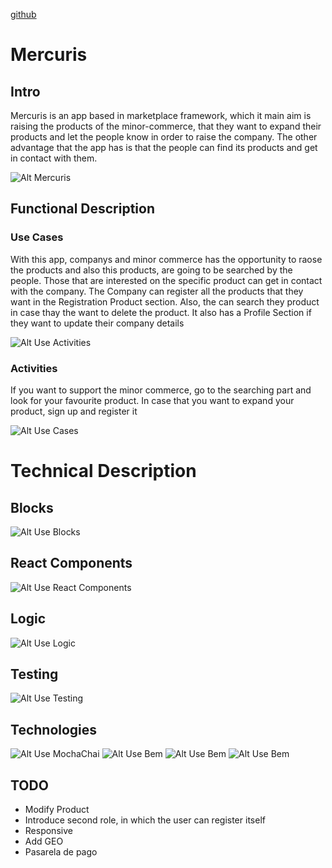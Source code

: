 [github](https://github.com/Marta108) 

# Mercuris

## Intro

Mercuris is an app based in marketplace framework, which it main aim is raising the products of the minor-commerce, that they want to expand their products and let the people know in order to raise the company. The other advantage that the app has is that the people can find its products and get in contact with them.

![Alt Mercuris](https://media.giphy.com/media/l0IyjjdjK2I3xKEtq/giphy.gif)

## Functional Description

### Use Cases

With this app, companys and minor commerce  has the opportunity to raose the products and also this products, are going to be searched by the people. Those that are interested on the specific product can get in contact with the company. The Company can register all the products that they want in the Registration Product section. Also, the can search they product in case thay the want to delete the product. It also has a Profile Section if they want to update their company details

![Alt Use Activities](./roluser.png)

### Activities

If you want to support the minor commerce, go to the searching part and look for your favourite product. In case that you want to expand your product, sign up and register it

![Alt Use Cases](./activities.png)

# Technical Description

## Blocks

![Alt Use Blocks](./block1.png)
## React Components

![Alt Use React Components](./components.png)
## Logic

![Alt Use Logic](./logic.png)

## Testing
![Alt Use Testing](./testing1.png)

## Technologies
![Alt Use MochaChai](./mochachai.png)
![Alt Use Bem](./bemsass.png)
![Alt Use Bem](./react.png)
![Alt Use Bem](./mongo.png)

## TODO
- Modify Product
- Introduce second role, in which the user can register itself
- Responsive
- Add GEO
- Pasarela de pago